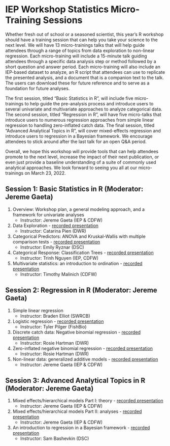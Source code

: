 # IEP Workshop Statistics Micro-Training Sessions

Whether fresh out of school or a seasoned scientist, this year’s R workshop should have a training session that can help you take your science to the next level. We will have 13 micro-trainings talks that will help guide attendees through a range of topics from data exploration to non-linear regression. Each micro-training will include a 15-minute talk guiding attendees through a specific data analysis step or method followed by a short question and answer period. Each micro-training will also include an IEP-based dataset to analyze, an R script that attendees can use to replicate the presented analysis, and a document that is a companion text to the talk. The users can download these for future reference and to serve as a foundation for future analyses. 

The first session, titled “Basic Statistics in R”, will include five micro-trainings to help guide the pre-analysis process and introduce users to several univariate and multivariate approaches to analyze categorical data. The second session, titled “Regression in R”, will have five micro-talks that introduce users to numerous regression approaches from simple linear regression to handling zero-inflated catch data. The final session, titled “Advanced Analytical Topics in R”, will cover mixed-effects regression and introduce users to regression in a Bayesian framework. We encourage attendees to stick around after the last talk for an open Q&A period. 

Overall, we hope this workshop will provide tools that can help attendees promote to the next level, increase the impact of their next publication, or even just provide a baseline understanding of a suite of commonly used analytical approaches. We look forward to seeing you all at our micro-trainings on March 23, 2022.

## Session 1: Basic Statistics in R (Moderator: Jereme Gaeta)

1.	Overview: Workshop plan, a general modeling approach, and a framework for univariate analyses
    -	Instructor: Jereme Gaeta (IEP & CDFW)
2.	Data Exploration - [recorded presentation](https://drive.google.com/file/d/1-mXVdy8CU1Rknq7KcXMk1zXgJbowlyeS/view?usp=sharing)
    -	Instructor: Catarina Pien (DWR)
3.	Categorical Predictors: ANOVA and Kruskal-Wallis with multiple comparison tests - [recorded presentation](https://drive.google.com/file/d/1kVMM7uMqT_ly8armgCvulAnruRhn8ONk/view?usp=sharing)
    -	Instructor: Emily Ryznar (DSC)
4.	Categorical Response: Classification Trees - [recorded presentation](https://drive.google.com/file/d/1J8s0q6EnVmabT5WHDcj3Lov-DKycuU2E/view?usp=sharing)
    -	Instructor: Trinh Nguyen (IEP, CDFW)
5.	Multivariate statistics: an introduction to ordination - [recorded presentation](https://drive.google.com/file/d/1q5AFIzyu3rBpuCFSlaLXQ2cIR9x-r3lx/view?usp=sharing)
    -	Instructor: Timothy Malinich (CDFW)
## Session 2: Regression in R (Moderator: Jereme Gaeta)

1.	Simple linear regression
    -	Instructor: Braden Elliot (SWRCB)
2.	Logistic regression - [recorded presentation](https://drive.google.com/file/d/1oom2NnrZYsV2Dleq4D9FQc-Y-T9OEX9t/view?usp=sharing)
    -	Instructor: Tyler Pilger (FishBio)
3.	Discrete catch data: Negative binomial regression - [recorded presentation](https://drive.google.com/file/d/1JEbEieVfAr6uvVdpS_M65zxdNi2jj7SK/view?usp=sharing)
    -	Instructor: Rosie Hartman (DWR)
4.	Zero-inflated negative binomial regression - [recorded presentation](https://drive.google.com/file/d/1T0LQ7VuQfQkoyaQjc_lKSeOzvtrrVyjj/view?usp=sharing)
    -	Instructor: Rosie Hartman (DWR)
5.	Non-linear data: generalized additive models - [recorded presentation](https://drive.google.com/file/d/1J7EezsCIM-mNyQNlvJFyhUVmzAkGAYpx/view?usp=sharing)
    -	Instructor: Jereme Gaeta (IEP & CDFW)

## Session 3: Advanced Analytical Topics in R (Moderator: Jereme Gaeta)

1.	Mixed effects/hierarchical models Part I: theory - [recorded presentation](https://drive.google.com/file/d/1feqtQfnZtkwUFuE1dmrGbxAqOv7faNkb/view?usp=sharing)
    -	Instructor: Jereme Gaeta (IEP & CDFW)
2.	Mixed effects/hierarchical models Part II: analyses - [recorded presentation](https://drive.google.com/file/d/13hQtN_kJODJ6qYLk6O3jllJLA75J-UVh/view?usp=sharing)
    -	Instructor: Jereme Gaeta (IEP & CDFW)
3.	An introduction to regression in a Bayesian framework - [recorded presentation](https://drive.google.com/file/d/19DVpW2BCdrYkoey8gjyi7kXWbYJz7nOS/view?usp=sharing)
    -	Instructor: Sam Bashevkin (DSC) 





